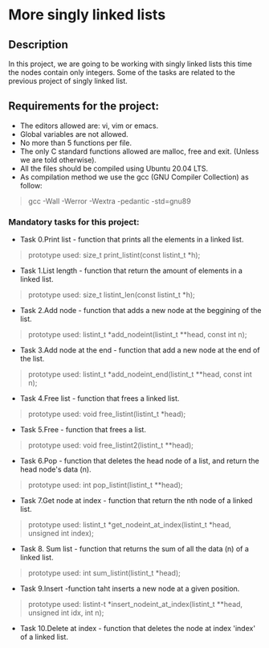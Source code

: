 # More singly linked lists

## Description
In this project, we are going to be working with singly linked lists
this time the nodes contain only integers. Some of the tasks are
related to the previous project of singly linked list.

## Requirements for the project:
- The editors allowed are: vi, vim or emacs.
- Global variables are not allowed.
- No more than 5 functions per file.
- The only C standard functions allowed are malloc, free and exit.
  (Unless we are told otherwise).
- All the files should be compiled using Ubuntu 20.04 LTS.
- As compilation method we use the gcc (GNU Compiler Collection) as follow:
> gcc -Wall -Werror -Wextra -pedantic -std=gnu89

### Mandatory tasks for this project:
- Task 0.Print list - function that prints all the elements in a linked list.
> prototype used: size_t print_listint(const listint_t \*h);
- Task 1.List length - function that return the amount of elements in a linked
  list.
> prototype used: size_t listint_len(const listint_t \*h);
- Task 2.Add node - function that adds a new node at the beggining of the list.
> prototype used: listint_t \*add_nodeint(listint_t \*\*head, const int n);
- Task 3.Add node at the end - function that add a new node at the end of the list.
> prototype used: listint_t \*add_nodeint_end(listint_t \*\*head, const int n);
- Task 4.Free list - function that frees a linked list.
> prototype used: void free_listint(listint_t \*head);
- Task 5.Free - function that frees a list.
> prototype used: void free_listint2(listint_t \*\*head);
- Task 6.Pop - function that deletes the head node of a list, and return the head
  node's data (n).
> prototype used: int pop_listint(listint_t \*\*head);
- Task 7.Get node at index - function that return the nth node of a linked list.
> prototype used: listint_t \*get_nodeint_at_index(listint_t \*head, unsigned int index);
- Task 8. Sum list - function that returns the sum of all the data (n) of a linked list.
> prototype used: int sum_listint(listint_t \*head);
- Task 9.Insert -function taht inserts a new node at a given position.
> prototype used: listint-t \*insert_nodeint_at_index(listint_t \*\*head, unsigned int idx, int n);
- Task 10.Delete at index - function that deletes the node at index 'index' of a linked list.


